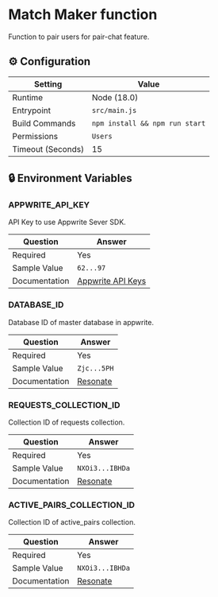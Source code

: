 # Match Maker function

Function to pair users for pair-chat feature.

## ⚙️ Configuration

| Setting           | Value                          |
| ----------------- | ------------------------------ |
| Runtime           | Node (18.0)                    |
| Entrypoint        | `src/main.js`                  |
| Build Commands    | `npm install && npm run start` |
| Permissions       | `Users`                        |
| Timeout (Seconds) | 15                             |

## 🔒 Environment Variables

### APPWRITE_API_KEY

API Key to use Appwrite Sever SDK.

| Question      | Answer                                                                   |
| ------------- | ------------------------------------------------------------------------ |
| Required      | Yes                                                                      |
| Sample Value  | `62...97`                                                                |
| Documentation | [Appwrite API Keys](https://appwrite.io/docs/advanced/platform/api-keys) |

### DATABASE_ID

Database ID of master database in appwrite.

| Question      | Answer                                                                                  |
| ------------- | --------------------------------------------------------------------------------------- |
| Required      | Yes                                                                                     |
| Sample Value  | `Zjc...5PH`                                                                             |
| Documentation | [Resonate](https://github.com/AOSSIE-Org/Resonate/blob/master/lib/utils/constants.dart) |

### REQUESTS_COLLECTION_ID

Collection ID of requests collection.

| Question      | Answer                                                                                  |
| ------------- | --------------------------------------------------------------------------------------- |
| Required      | Yes                                                                                     |
| Sample Value  | `NXOi3...IBHDa`                                                                         |
| Documentation | [Resonate](https://github.com/AOSSIE-Org/Resonate/blob/master/lib/utils/constants.dart) |

### ACTIVE_PAIRS_COLLECTION_ID

Collection ID of active_pairs collection.

| Question      | Answer                                                                                  |
| ------------- | --------------------------------------------------------------------------------------- |
| Required      | Yes                                                                                     |
| Sample Value  | `NXOi3...IBHDa`                                                                         |
| Documentation | [Resonate](https://github.com/AOSSIE-Org/Resonate/blob/master/lib/utils/constants.dart) |
